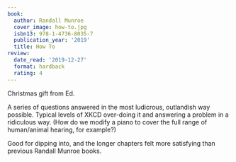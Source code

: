 ```yaml
---
book:
  author: Randall Munroe
  cover_image: how-to.jpg
  isbn13: 978-1-4736-8035-7
  publication_year: '2019'
  title: How To
review:
  date_read: '2019-12-27'
  format: hardback
  rating: 4
---
```


Christmas gift from Ed.

A series of questions answered in the most ludicrous, outlandish way possible. Typical levels of XKCD over-doing it and answering a problem in a ridiculous way. (How do we modify a piano to cover the full range of human/animal hearing, for example?)

Good for dipping into, and the longer chapters felt more satisfying than previous Randall Munroe books.
